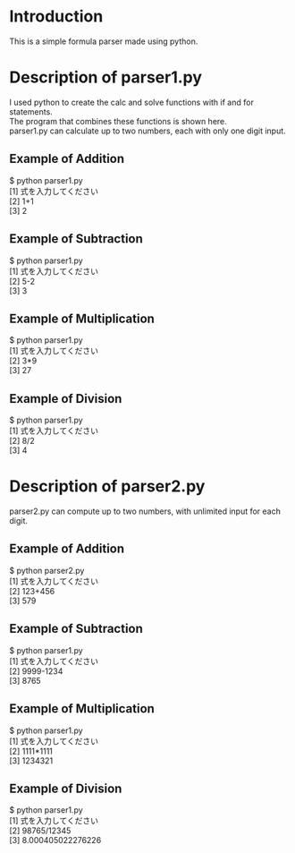 # Introduction
This is a simple formula parser made using python.

# Description of parser1.py
I used python to create the calc and solve functions with if and for statements.<br>
The program that combines these functions is shown here.<br>
parser1.py can calculate up to two numbers, each with only one digit input.<br>

<h2>Example of Addition</h2>
$ python parser1.py<br>
[1] 式を入力してください<br>
[2] 1+1<br>
[3] 2<br>

<h2>Example of Subtraction</h2>
$ python parser1.py<br>
[1] 式を入力してください<br>
[2] 5-2<br>
[3] 3<br>

<h2>Example of Multiplication</h2>
$ python parser1.py<br>
[1] 式を入力してください<br>
[2] 3*9<br>
[3] 27<br>

<h2>Example of Division</h2>
$ python parser1.py<br>
[1] 式を入力してください<br>
[2] 8/2<br>
[3] 4<br>

# Description of parser2.py

parser2.py can compute up to two numbers, with unlimited input for each digit.

<h2>Example of Addition</h2>
$ python parser2.py<br>
[1] 式を入力してください<br>
[2] 123+456<br>
[3] 579<br>

<h2>Example of Subtraction</h2>
$ python parser1.py<br>
[1] 式を入力してください<br>
[2] 9999-1234<br>
[3] 8765<br>

<h2>Example of Multiplication</h2>
$ python parser1.py<br>
[1] 式を入力してください<br>
[2] 1111*1111<br>
[3] 1234321<br>


<h2>Example of Division</h2>
$ python parser1.py<br>
[1] 式を入力してください<br>
[2] 98765/12345<br>
[3] 8.000405022276226<br>